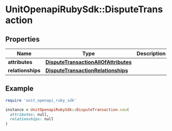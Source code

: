 # UnitOpenapiRubySdk::DisputeTransaction

## Properties

| Name | Type | Description | Notes |
| ---- | ---- | ----------- | ----- |
| **attributes** | [**DisputeTransactionAllOfAttributes**](DisputeTransactionAllOfAttributes.md) |  |  |
| **relationships** | [**DisputeTransactionRelationships**](DisputeTransactionRelationships.md) |  |  |

## Example

```ruby
require 'unit_openapi_ruby_sdk'

instance = UnitOpenapiRubySdk::DisputeTransaction.new(
  attributes: null,
  relationships: null
)
```

